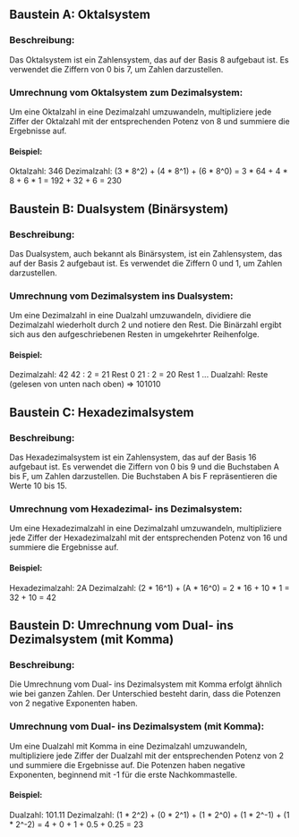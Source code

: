 ## Baustein A: Oktalsystem

### Beschreibung:
Das Oktalsystem ist ein Zahlensystem, das auf der Basis 8 aufgebaut ist. Es verwendet die Ziffern von 0 bis 7, um Zahlen darzustellen.

### Umrechnung vom Oktalsystem zum Dezimalsystem:
Um eine Oktalzahl in eine Dezimalzahl umzuwandeln, multipliziere jede Ziffer der Oktalzahl mit der entsprechenden Potenz von 8 und summiere die Ergebnisse auf.

#### Beispiel:
Oktalzahl: 346
Dezimalzahl: (3 * 8^2) + (4 * 8^1) + (6 * 8^0) = 3 * 64 + 4 * 8 + 6 * 1 = 192 + 32 + 6 = 230

## Baustein B: Dualsystem (Binärsystem)

### Beschreibung:
Das Dualsystem, auch bekannt als Binärsystem, ist ein Zahlensystem, das auf der Basis 2 aufgebaut ist. Es verwendet die Ziffern 0 und 1, um Zahlen darzustellen.

### Umrechnung vom Dezimalsystem ins Dualsystem:
Um eine Dezimalzahl in eine Dualzahl umzuwandeln, dividiere die Dezimalzahl wiederholt durch 2 und notiere den Rest. Die Binärzahl ergibt sich aus den aufgeschriebenen Resten in umgekehrter Reihenfolge.

#### Beispiel:
Dezimalzahl: 42
42 : 2 = 21 Rest 0
21 : 2 = 20 Rest 1
...
Dualzahl: Reste (gelesen von unten nach oben) => 101010

## Baustein C: Hexadezimalsystem

### Beschreibung:
Das Hexadezimalsystem ist ein Zahlensystem, das auf der Basis 16 aufgebaut ist. Es verwendet die Ziffern von 0 bis 9 und die Buchstaben A bis F, um Zahlen darzustellen. Die Buchstaben A bis F repräsentieren die Werte 10 bis 15.

### Umrechnung vom Hexadezimal- ins Dezimalsystem:
Um eine Hexadezimalzahl in eine Dezimalzahl umzuwandeln, multipliziere jede Ziffer der Hexadezimalzahl mit der entsprechenden Potenz von 16 und summiere die Ergebnisse auf.

#### Beispiel:
Hexadezimalzahl: 2A
Dezimalzahl: (2 * 16^1) + (A * 16^0) = 2 * 16 + 10 * 1 = 32 + 10 = 42

## Baustein D: Umrechnung vom Dual- ins Dezimalsystem (mit Komma)

### Beschreibung:
Die Umrechnung vom Dual- ins Dezimalsystem mit Komma erfolgt ähnlich wie bei ganzen Zahlen. Der Unterschied besteht darin, dass die Potenzen von 2 negative Exponenten haben.

### Umrechnung vom Dual- ins Dezimalsystem (mit Komma):
Um eine Dualzahl mit Komma in eine Dezimalzahl umzuwandeln, multipliziere jede Ziffer der Dualzahl mit der entsprechenden Potenz von 2 und summiere die Ergebnisse auf. Die Potenzen haben negative Exponenten, beginnend mit -1 für die erste Nachkommastelle.

#### Beispiel:
Dualzahl: 101.11
Dezimalzahl: (1 * 2^2) + (0 * 2^1) + (1 * 2^0) + (1 * 2^-1) + (1 * 2^-2) = 4 + 0 + 1 + 0.5 + 0.25 = 23